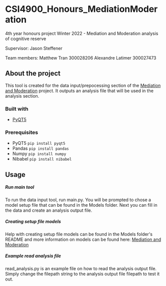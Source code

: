 # CSI4900_Honours_MediationModeration
4th year honours project Winter 2022 - Mediation and Moderation analysis of cognitive reserve

Supervisor: 
Jason Steffener 

Team members:
Matthew Tran 300028206
Alexandre Latimer 300027473

## About the project
This tool is created for the data input/prepocessing section of the [Mediation and Moderation](https://ncmlab.github.io/MediationModerationNotes/) project. It outputs an analysis file that will be used in the analysis section.

### Built with
* [PyQT5](https://pypi.org/project/PyQt5/)

### Prerequisites
* PyQT5
    ```pip install pyqt5```
* Pandas
    ```pip install pandas```
* Numpy
    ```pip install numpy```
* Nibabel
    ```pip install nibabel```

## Usage
##### Run main tool
To run the data input tool, run main.py. You will be prompted to chose a model setup file that can be found in the Models folder. Next you can fill in the data and create an analysis output file.

##### Creating setup file models
Help with creating setup file models can be found in the Models folder's README and more information on models can be found here: [Mediation and Moderation](https://ncmlab.github.io/MediationModerationNotes/)

##### Example read analysis file
read_analysis.py is an example file on how to read the analysis output file. Simply change the filepath string to the analysis output file filepath to test it out.